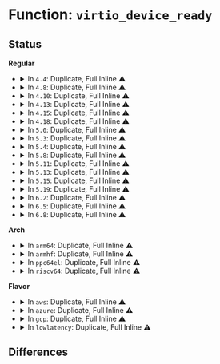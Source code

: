 # Function: <code>virtio_device_ready</code>

## Status
<b>Regular</b>
<ul>
<li>
<details>
<summary>In <code>4.4</code>: Duplicate, Full Inline ⚠️</summary>

**Collision:** Static Duplication

**Inline:** Full

**Transformation:** False

**Instances:**

```
In drivers/virtio/virtio.c (ffffffff814bf0bc)
Location: include/linux/virtio_config.h:174
Inline: True
Inline callers:
  - drivers/virtio/virtio.c:virtio_dev_probe
```
```
In drivers/virtio/virtio_balloon.c (ffffffff814c3ddd)
Location: include/linux/virtio_config.h:174
Inline: True
Inline callers:
  - drivers/virtio/virtio_balloon.c:virtballoon_probe
  - drivers/virtio/virtio_balloon.c:virtballoon_restore
```
```
In drivers/char/virtio_console.c (ffffffff81517ffd)
Location: include/linux/virtio_config.h:174
Inline: True
Inline callers:
  - drivers/char/virtio_console.c:virtcons_restore
  - drivers/char/virtio_console.c:virtcons_probe
```
```
In drivers/block/virtio_blk.c (ffffffff81572561)
Location: include/linux/virtio_config.h:174
Inline: True
Inline callers:
  - drivers/block/virtio_blk.c:virtblk_restore
  - drivers/block/virtio_blk.c:virtblk_probe
```
```
In drivers/net/virtio_net.c (ffffffff815f41bb)
Location: include/linux/virtio_config.h:174
Inline: True
Inline callers:
  - drivers/net/virtio_net.c:virtnet_restore
  - drivers/net/virtio_net.c:virtnet_probe
```
</details>
</li>
<li>
<details>
<summary>In <code>4.8</code>: Duplicate, Full Inline ⚠️</summary>

**Collision:** Static Duplication

**Inline:** Full

**Transformation:** False

**Instances:**

```
In drivers/virtio/virtio.c (ffffffff8150edba)
Location: include/linux/virtio_config.h:187
Inline: True
Inline callers:
  - drivers/virtio/virtio.c:virtio_dev_probe
```
```
In drivers/virtio/virtio_balloon.c (ffffffff81514b47)
Location: include/linux/virtio_config.h:187
Inline: True
Inline callers:
  - drivers/virtio/virtio_balloon.c:virtballoon_restore
  - drivers/virtio/virtio_balloon.c:virtballoon_probe
```
```
In drivers/char/virtio_console.c (ffffffff8156ad2b)
Location: include/linux/virtio_config.h:187
Inline: True
Inline callers:
  - drivers/char/virtio_console.c:virtcons_restore
  - drivers/char/virtio_console.c:virtcons_probe
```
```
In drivers/block/virtio_blk.c (ffffffff815c7d41)
Location: include/linux/virtio_config.h:187
Inline: True
Inline callers:
  - drivers/block/virtio_blk.c:virtblk_restore
  - drivers/block/virtio_blk.c:virtblk_probe
```
```
In drivers/net/virtio_net.c (ffffffff81653de5)
Location: include/linux/virtio_config.h:187
Inline: True
Inline callers:
  - drivers/net/virtio_net.c:virtnet_restore
  - drivers/net/virtio_net.c:virtnet_probe
```
</details>
</li>
<li>
<details>
<summary>In <code>4.10</code>: Duplicate, Full Inline ⚠️</summary>

**Collision:** Static Duplication

**Inline:** Full

**Transformation:** False

**Instances:**

```
In drivers/virtio/virtio.c (ffffffff8153af1a)
Location: include/linux/virtio_config.h:187
Inline: True
Inline callers:
  - drivers/virtio/virtio.c:virtio_dev_probe
```
```
In drivers/virtio/virtio_balloon.c (ffffffff81540fd7)
Location: include/linux/virtio_config.h:187
Inline: True
Inline callers:
  - drivers/virtio/virtio_balloon.c:virtballoon_restore
  - drivers/virtio/virtio_balloon.c:virtballoon_probe
```
```
In drivers/char/virtio_console.c (ffffffff8159749b)
Location: include/linux/virtio_config.h:187
Inline: True
Inline callers:
  - drivers/char/virtio_console.c:virtcons_restore
  - drivers/char/virtio_console.c:virtcons_probe
```
</details>
</li>
<li>
<details>
<summary>In <code>4.13</code>: Duplicate, Full Inline ⚠️</summary>

**Collision:** Static Duplication

**Inline:** Full

**Transformation:** False

**Instances:**

```
In drivers/virtio/virtio.c (ffffffff8154e8e2)
Location: include/linux/virtio_config.h:212
Inline: True
Inline callers:
  - drivers/virtio/virtio.c:virtio_dev_probe
```
```
In drivers/virtio/virtio_balloon.c (ffffffff81554e67)
Location: include/linux/virtio_config.h:212
Inline: True
Inline callers:
  - drivers/virtio/virtio_balloon.c:virtballoon_restore
  - drivers/virtio/virtio_balloon.c:virtballoon_probe
```
```
In drivers/char/virtio_console.c (ffffffff815ab4bb)
Location: include/linux/virtio_config.h:212
Inline: True
Inline callers:
  - drivers/char/virtio_console.c:virtcons_restore
  - drivers/char/virtio_console.c:virtcons_probe
```
</details>
</li>
<li>
<details>
<summary>In <code>4.15</code>: Duplicate, Full Inline ⚠️</summary>

**Collision:** Static Duplication

**Inline:** Full

**Transformation:** False

**Instances:**

```
In drivers/virtio/virtio.c (ffffffff815b2059)
Location: include/linux/virtio_config.h:213
Inline: True
Inline callers:
  - drivers/virtio/virtio.c:virtio_dev_probe
```
```
In drivers/virtio/virtio_balloon.c (ffffffff815b838b)
Location: include/linux/virtio_config.h:213
Inline: True
Inline callers:
  - drivers/virtio/virtio_balloon.c:virtballoon_restore
  - drivers/virtio/virtio_balloon.c:virtballoon_probe
```
```
In drivers/char/virtio_console.c (ffffffff81611e4b)
Location: include/linux/virtio_config.h:213
Inline: True
Inline callers:
  - drivers/char/virtio_console.c:virtcons_restore
  - drivers/char/virtio_console.c:virtcons_probe
```
</details>
</li>
<li>
<details>
<summary>In <code>4.18</code>: Duplicate, Full Inline ⚠️</summary>

**Collision:** Static Duplication

**Inline:** Full

**Transformation:** False

**Instances:**

```
In drivers/virtio/virtio.c (ffffffff815ea4b3)
Location: include/linux/virtio_config.h:213
Inline: True
Inline callers:
  - drivers/virtio/virtio.c:virtio_dev_probe
```
```
In drivers/virtio/virtio_balloon.c (ffffffff815f095b)
Location: include/linux/virtio_config.h:213
Inline: True
Inline callers:
  - drivers/virtio/virtio_balloon.c:virtballoon_restore
  - drivers/virtio/virtio_balloon.c:virtballoon_probe
```
```
In drivers/char/virtio_console.c (ffffffff8164cb5b)
Location: include/linux/virtio_config.h:213
Inline: True
Inline callers:
  - drivers/char/virtio_console.c:virtcons_restore
  - drivers/char/virtio_console.c:virtcons_probe
```
</details>
</li>
<li>
<details>
<summary>In <code>5.0</code>: Duplicate, Full Inline ⚠️</summary>

**Collision:** Static Duplication

**Inline:** Full

**Transformation:** False

**Instances:**

```
In drivers/virtio/virtio.c (ffffffff816049c3)
Location: include/linux/virtio_config.h:219
Inline: True
Inline callers:
  - drivers/virtio/virtio.c:virtio_dev_probe
```
```
In drivers/virtio/virtio_balloon.c (ffffffff8160b63b)
Location: include/linux/virtio_config.h:219
Inline: True
Inline callers:
  - drivers/virtio/virtio_balloon.c:virtballoon_restore
  - drivers/virtio/virtio_balloon.c:virtballoon_restore
  - drivers/virtio/virtio_balloon.c:virtballoon_probe
  - drivers/virtio/virtio_balloon.c:virtballoon_probe
```
```
In drivers/char/virtio_console.c (ffffffff8166a58b)
Location: include/linux/virtio_config.h:219
Inline: True
Inline callers:
  - drivers/char/virtio_console.c:virtcons_restore
  - drivers/char/virtio_console.c:virtcons_restore
  - drivers/char/virtio_console.c:virtcons_probe
  - drivers/char/virtio_console.c:virtcons_probe
```
</details>
</li>
<li>
<details>
<summary>In <code>5.3</code>: Duplicate, Full Inline ⚠️</summary>

**Collision:** Static Duplication

**Inline:** Full

**Transformation:** False

**Instances:**

```
In drivers/virtio/virtio.c (ffffffff816372bb)
Location: include/linux/virtio_config.h:219
Inline: True
Inline callers:
  - drivers/virtio/virtio.c:virtio_dev_probe
```
```
In drivers/virtio/virtio_balloon.c (ffffffff8163f521)
Location: include/linux/virtio_config.h:219
Inline: True
Inline callers:
  - drivers/virtio/virtio_balloon.c:virtballoon_restore
  - drivers/virtio/virtio_balloon.c:virtballoon_restore
  - drivers/virtio/virtio_balloon.c:virtballoon_probe
  - drivers/virtio/virtio_balloon.c:virtballoon_probe
```
```
In drivers/char/virtio_console.c (ffffffff816a038b)
Location: include/linux/virtio_config.h:219
Inline: True
Inline callers:
  - drivers/char/virtio_console.c:virtcons_restore
  - drivers/char/virtio_console.c:virtcons_restore
  - drivers/char/virtio_console.c:virtcons_probe
  - drivers/char/virtio_console.c:virtcons_probe
```
</details>
</li>
<li>
<details>
<summary>In <code>5.4</code>: Duplicate, Full Inline ⚠️</summary>

**Collision:** Static Duplication

**Inline:** Full

**Transformation:** False

**Instances:**

```
In drivers/virtio/virtio.c (ffffffff8165901b)
Location: include/linux/virtio_config.h:219
Inline: True
Inline callers:
  - drivers/virtio/virtio.c:virtio_dev_probe
```
```
In drivers/virtio/virtio_balloon.c (ffffffff81661941)
Location: include/linux/virtio_config.h:219
Inline: True
Inline callers:
  - drivers/virtio/virtio_balloon.c:virtballoon_restore
  - drivers/virtio/virtio_balloon.c:virtballoon_restore
  - drivers/virtio/virtio_balloon.c:virtballoon_probe
  - drivers/virtio/virtio_balloon.c:virtballoon_probe
```
```
In drivers/char/virtio_console.c (ffffffff816c313b)
Location: include/linux/virtio_config.h:219
Inline: True
Inline callers:
  - drivers/char/virtio_console.c:virtcons_restore
  - drivers/char/virtio_console.c:virtcons_restore
  - drivers/char/virtio_console.c:virtcons_probe
  - drivers/char/virtio_console.c:virtcons_probe
```
</details>
</li>
<li>
<details>
<summary>In <code>5.8</code>: Duplicate, Full Inline ⚠️</summary>

**Collision:** Static Duplication

**Inline:** Full

**Transformation:** False

**Instances:**

```
In drivers/virtio/virtio.c (ffffffff817099df)
Location: include/linux/virtio_config.h:219
Inline: True
Inline callers:
  - drivers/virtio/virtio.c:virtio_dev_probe
```
```
In drivers/virtio/virtio_balloon.c (ffffffff81710b61)
Location: include/linux/virtio_config.h:219
Inline: True
Inline callers:
  - drivers/virtio/virtio_balloon.c:virtballoon_restore
  - drivers/virtio/virtio_balloon.c:virtballoon_restore
  - drivers/virtio/virtio_balloon.c:virtballoon_probe
  - drivers/virtio/virtio_balloon.c:virtballoon_probe
```
```
In drivers/char/virtio_console.c (ffffffff81776b27)
Location: include/linux/virtio_config.h:219
Inline: True
Inline callers:
  - drivers/char/virtio_console.c:virtcons_restore
  - drivers/char/virtio_console.c:virtcons_restore
  - drivers/char/virtio_console.c:virtcons_probe
  - drivers/char/virtio_console.c:virtcons_probe
```
</details>
</li>
<li>
<details>
<summary>In <code>5.11</code>: Duplicate, Full Inline ⚠️</summary>

**Collision:** Static Duplication

**Inline:** Full

**Transformation:** False

**Instances:**

```
In drivers/virtio/virtio.c (ffffffff8172698f)
Location: include/linux/virtio_config.h:228
Inline: True
Inline callers:
  - drivers/virtio/virtio.c:virtio_dev_probe
```
```
In drivers/virtio/virtio_balloon.c (ffffffff8172d73b)
Location: include/linux/virtio_config.h:228
Inline: True
Inline callers:
  - drivers/virtio/virtio_balloon.c:virtballoon_restore
  - drivers/virtio/virtio_balloon.c:virtballoon_restore
  - drivers/virtio/virtio_balloon.c:virtballoon_probe
  - drivers/virtio/virtio_balloon.c:virtballoon_probe
```
```
In drivers/char/virtio_console.c (ffffffff81791857)
Location: include/linux/virtio_config.h:228
Inline: True
Inline callers:
  - drivers/char/virtio_console.c:virtcons_restore
  - drivers/char/virtio_console.c:virtcons_restore
  - drivers/char/virtio_console.c:virtcons_probe
  - drivers/char/virtio_console.c:virtcons_probe
```
</details>
</li>
<li>
<details>
<summary>In <code>5.13</code>: Duplicate, Full Inline ⚠️</summary>

**Collision:** Static Duplication

**Inline:** Full

**Transformation:** False

**Instances:**

```
In drivers/virtio/virtio.c (ffffffff8170a62f)
Location: include/linux/virtio_config.h:228
Inline: True
Inline callers:
  - drivers/virtio/virtio.c:virtio_dev_probe
```
```
In drivers/virtio/virtio_balloon.c (ffffffff8171116b)
Location: include/linux/virtio_config.h:228
Inline: True
Inline callers:
  - drivers/virtio/virtio_balloon.c:virtballoon_restore
  - drivers/virtio/virtio_balloon.c:virtballoon_restore
  - drivers/virtio/virtio_balloon.c:virtballoon_probe
  - drivers/virtio/virtio_balloon.c:virtballoon_probe
```
```
In drivers/char/virtio_console.c (ffffffff81773dc7)
Location: include/linux/virtio_config.h:228
Inline: True
Inline callers:
  - drivers/char/virtio_console.c:virtcons_restore
  - drivers/char/virtio_console.c:virtcons_restore
  - drivers/char/virtio_console.c:virtcons_probe
  - drivers/char/virtio_console.c:virtcons_probe
```
</details>
</li>
<li>
<details>
<summary>In <code>5.15</code>: Duplicate, Full Inline ⚠️</summary>

**Collision:** Static Duplication

**Inline:** Full

**Transformation:** False

**Instances:**

```
In drivers/virtio/virtio.c (ffffffff81786061)
Location: include/linux/virtio_config.h:229
Inline: True
Inline callers:
  - drivers/virtio/virtio.c:virtio_dev_probe
```
```
In drivers/virtio/virtio_balloon.c (ffffffff8178d6eb)
Location: include/linux/virtio_config.h:229
Inline: True
Inline callers:
  - drivers/virtio/virtio_balloon.c:virtballoon_restore
  - drivers/virtio/virtio_balloon.c:virtballoon_probe
```
```
In drivers/char/virtio_console.c (ffffffff817fa19b)
Location: include/linux/virtio_config.h:229
Inline: True
Inline callers:
  - drivers/char/virtio_console.c:virtcons_restore
  - drivers/char/virtio_console.c:virtcons_probe
```
```
In drivers/iommu/virtio-iommu.c (ffffffff8182f6ea)
Location: include/linux/virtio_config.h:229
Inline: True
Inline callers:
  - drivers/iommu/virtio-iommu.c:viommu_probe
```
</details>
</li>
<li>
<details>
<summary>In <code>5.19</code>: Duplicate, Full Inline ⚠️</summary>

**Collision:** Static Duplication

**Inline:** Full

**Transformation:** False

**Instances:**

```
In drivers/virtio/virtio.c (ffffffff818bcb7a)
Location: include/linux/virtio_config.h:254
Inline: True
Inline callers:
  - drivers/virtio/virtio.c:virtio_device_restore
  - drivers/virtio/virtio.c:virtio_dev_probe
```
```
In drivers/virtio/virtio_balloon.c (ffffffff818c5b17)
Location: include/linux/virtio_config.h:254
Inline: True
Inline callers:
  - drivers/virtio/virtio_balloon.c:virtballoon_restore
  - drivers/virtio/virtio_balloon.c:virtballoon_probe
```
```
In drivers/char/virtio_console.c (ffffffff819396e7)
Location: include/linux/virtio_config.h:254
Inline: True
Inline callers:
  - drivers/char/virtio_console.c:virtcons_restore
  - drivers/char/virtio_console.c:virtcons_probe
```
```
In drivers/iommu/virtio-iommu.c (ffffffff819708e9)
Location: include/linux/virtio_config.h:254
Inline: True
Inline callers:
  - drivers/iommu/virtio-iommu.c:viommu_probe
```
</details>
</li>
<li>
<details>
<summary>In <code>6.2</code>: Duplicate, Full Inline ⚠️</summary>

**Collision:** Static Duplication

**Inline:** Full

**Transformation:** False

**Instances:**

```
In drivers/virtio/virtio.c (ffffffff81a0b89a)
Location: include/linux/virtio_config.h:268
Inline: True
Inline callers:
  - drivers/virtio/virtio.c:virtio_device_restore
  - drivers/virtio/virtio.c:virtio_dev_probe
```
```
In drivers/virtio/virtio_balloon.c (ffffffff81a16217)
Location: include/linux/virtio_config.h:268
Inline: True
Inline callers:
  - drivers/virtio/virtio_balloon.c:virtballoon_restore
  - drivers/virtio/virtio_balloon.c:virtballoon_probe
```
```
In drivers/char/virtio_console.c (ffffffff81a99887)
Location: include/linux/virtio_config.h:268
Inline: True
Inline callers:
  - drivers/char/virtio_console.c:virtcons_restore
  - drivers/char/virtio_console.c:virtcons_probe
```
```
In drivers/iommu/virtio-iommu.c (ffffffff81adb70c)
Location: include/linux/virtio_config.h:268
Inline: True
Inline callers:
  - drivers/iommu/virtio-iommu.c:viommu_probe
```
</details>
</li>
<li>
<details>
<summary>In <code>6.5</code>: Duplicate, Full Inline ⚠️</summary>

**Collision:** Static Duplication

**Inline:** Full

**Transformation:** False

**Instances:**

```
In drivers/virtio/virtio.c (ffffffff81a5472a)
Location: include/linux/virtio_config.h:270
Inline: True
Inline callers:
  - drivers/virtio/virtio.c:virtio_device_restore
  - drivers/virtio/virtio.c:virtio_dev_probe
```
```
In drivers/virtio/virtio_balloon.c (ffffffff81a5f2c7)
Location: include/linux/virtio_config.h:270
Inline: True
Inline callers:
  - drivers/virtio/virtio_balloon.c:virtballoon_restore
  - drivers/virtio/virtio_balloon.c:virtballoon_probe
```
```
In drivers/char/virtio_console.c (ffffffff81ae50f7)
Location: include/linux/virtio_config.h:270
Inline: True
Inline callers:
  - drivers/char/virtio_console.c:virtcons_restore
  - drivers/char/virtio_console.c:virtcons_probe
```
```
In drivers/iommu/virtio-iommu.c (ffffffff81b299cc)
Location: include/linux/virtio_config.h:270
Inline: True
Inline callers:
  - drivers/iommu/virtio-iommu.c:viommu_probe
```
```
In drivers/block/virtio_blk.c (ffffffff81b80a19)
Location: include/linux/virtio_config.h:270
Inline: True
Inline callers:
  - drivers/block/virtio_blk.c:virtblk_restore
  - drivers/block/virtio_blk.c:virtblk_probe
```
```
In drivers/scsi/virtio_scsi.c (ffffffff81be32b9)
Location: include/linux/virtio_config.h:270
Inline: True
Inline callers:
  - drivers/scsi/virtio_scsi.c:virtscsi_restore
  - drivers/scsi/virtio_scsi.c:virtscsi_probe
```
```
In drivers/net/virtio_net.c (ffffffff81c5443d)
Location: include/linux/virtio_config.h:270
Inline: True
Inline callers:
  - drivers/net/virtio_net.c:virtnet_restore
  - drivers/net/virtio_net.c:virtnet_probe
```
</details>
</li>
<li>
<details>
<summary>In <code>6.8</code>: Duplicate, Full Inline ⚠️</summary>

**Collision:** Static Duplication

**Inline:** Full

**Transformation:** False

**Instances:**

```
In drivers/virtio/virtio.c (ffffffff81aa53e5)
Location: include/linux/virtio_config.h:274
Inline: True
Inline callers:
  - drivers/virtio/virtio.c:virtio_device_restore
  - drivers/virtio/virtio.c:virtio_dev_probe
```
```
In drivers/virtio/virtio_balloon.c (ffffffff81ab26d7)
Location: include/linux/virtio_config.h:274
Inline: True
Inline callers:
  - drivers/virtio/virtio_balloon.c:virtballoon_restore
  - drivers/virtio/virtio_balloon.c:virtballoon_probe
```
```
In drivers/char/virtio_console.c (ffffffff81b384c7)
Location: include/linux/virtio_config.h:274
Inline: True
Inline callers:
  - drivers/char/virtio_console.c:virtcons_restore
  - drivers/char/virtio_console.c:virtcons_probe
```
```
In drivers/iommu/virtio-iommu.c (ffffffff81b809bc)
Location: include/linux/virtio_config.h:274
Inline: True
Inline callers:
  - drivers/iommu/virtio-iommu.c:viommu_probe
```
```
In drivers/block/virtio_blk.c (ffffffff81bd4849)
Location: include/linux/virtio_config.h:274
Inline: True
Inline callers:
  - drivers/block/virtio_blk.c:virtblk_restore
  - drivers/block/virtio_blk.c:virtblk_probe
```
```
In drivers/scsi/virtio_scsi.c (ffffffff81c38719)
Location: include/linux/virtio_config.h:274
Inline: True
Inline callers:
  - drivers/scsi/virtio_scsi.c:virtscsi_restore
  - drivers/scsi/virtio_scsi.c:virtscsi_probe
```
```
In drivers/net/virtio_net.c (ffffffff81d0ab5b)
Location: include/linux/virtio_config.h:274
Inline: True
Inline callers:
  - drivers/net/virtio_net.c:virtnet_restore
  - drivers/net/virtio_net.c:virtnet_probe
```
</details>
</li>
</ul>
<b>Arch</b>
<ul>
<li>
<details>
<summary>In <code>arm64</code>: Duplicate, Full Inline ⚠️</summary>

**Collision:** Static Duplication

**Inline:** Full

**Transformation:** False

**Instances:**

```
In drivers/virtio/virtio.c (ffff800010821694)
Location: include/linux/virtio_config.h:219
Inline: True
Inline callers:
  - drivers/virtio/virtio.c:virtio_dev_probe
```
```
In drivers/virtio/virtio_balloon.c (ffff80001082ab90)
Location: include/linux/virtio_config.h:219
Inline: True
Inline callers:
  - drivers/virtio/virtio_balloon.c:virtballoon_restore
  - drivers/virtio/virtio_balloon.c:virtballoon_restore
  - drivers/virtio/virtio_balloon.c:virtballoon_probe
  - drivers/virtio/virtio_balloon.c:virtballoon_probe
```
```
In drivers/char/virtio_console.c (ffff8000108b51c4)
Location: include/linux/virtio_config.h:219
Inline: True
Inline callers:
  - drivers/char/virtio_console.c:virtcons_restore
  - drivers/char/virtio_console.c:virtcons_restore
  - drivers/char/virtio_console.c:virtcons_probe
  - drivers/char/virtio_console.c:virtcons_probe
```
```
In drivers/iommu/virtio-iommu.c (ffff8000108dc088)
Location: include/linux/virtio_config.h:219
Inline: True
Inline callers:
  - drivers/iommu/virtio-iommu.c:viommu_probe
```
</details>
</li>
<li>
<details>
<summary>In <code>armhf</code>: Duplicate, Full Inline ⚠️</summary>

**Collision:** Static Duplication

**Inline:** Full

**Transformation:** False

**Instances:**

```
In drivers/virtio/virtio.c (c093f334)
Location: include/linux/virtio_config.h:219
Inline: True
Inline callers:
  - drivers/virtio/virtio.c:virtio_dev_probe
```
```
In drivers/virtio/virtio_balloon.c (c0948ae0)
Location: include/linux/virtio_config.h:219
Inline: True
Inline callers:
  - drivers/virtio/virtio_balloon.c:virtballoon_restore
  - drivers/virtio/virtio_balloon.c:virtballoon_restore
  - drivers/virtio/virtio_balloon.c:virtballoon_probe
  - drivers/virtio/virtio_balloon.c:virtballoon_probe
```
```
In drivers/char/virtio_console.c (c09b0170)
Location: include/linux/virtio_config.h:219
Inline: True
Inline callers:
  - drivers/char/virtio_console.c:virtcons_restore
  - drivers/char/virtio_console.c:virtcons_restore
  - drivers/char/virtio_console.c:virtcons_probe
  - drivers/char/virtio_console.c:virtcons_probe
```
</details>
</li>
<li>
<details>
<summary>In <code>ppc64el</code>: Duplicate, Full Inline ⚠️</summary>

**Collision:** Static Duplication

**Inline:** Full

**Transformation:** False

**Instances:**

```
In drivers/virtio/virtio.c (c0000000008cb268)
Location: include/linux/virtio_config.h:219
Inline: True
Inline callers:
  - drivers/virtio/virtio.c:virtio_dev_probe
```
```
In drivers/virtio/virtio_balloon.c (c0000000008d7e40)
Location: include/linux/virtio_config.h:219
Inline: True
Inline callers:
  - drivers/virtio/virtio_balloon.c:virtballoon_restore
  - drivers/virtio/virtio_balloon.c:virtballoon_probe
```
```
In drivers/char/virtio_console.c (c00000000094fb40)
Location: include/linux/virtio_config.h:219
Inline: True
Inline callers:
  - drivers/char/virtio_console.c:virtcons_restore
  - drivers/char/virtio_console.c:virtcons_probe
```
</details>
</li>
<li>
<details>
<summary>In <code>riscv64</code>: Duplicate, Full Inline ⚠️</summary>

**Collision:** Static Duplication

**Inline:** Full

**Transformation:** False

**Instances:**

```
In drivers/virtio/virtio.c (ffffffe000518454)
Location: include/linux/virtio_config.h:219
Inline: True
Inline callers:
  - drivers/virtio/virtio.c:virtio_dev_probe
```
```
In drivers/virtio/virtio_balloon.c (ffffffe000520af8)
Location: include/linux/virtio_config.h:219
Inline: True
Inline callers:
  - drivers/virtio/virtio_balloon.c:virtballoon_probe
```
```
In drivers/char/virtio_console.c (ffffffe000566e58)
Location: include/linux/virtio_config.h:219
Inline: True
Inline callers:
  - drivers/char/virtio_console.c:virtcons_probe
```
</details>
</li>
</ul>
<b>Flavor</b>
<ul>
<li>
<details>
<summary>In <code>aws</code>: Duplicate, Full Inline ⚠️</summary>

**Collision:** Static Duplication

**Inline:** Full

**Transformation:** False

**Instances:**

```
In drivers/virtio/virtio.c (ffffffff8161eebb)
Location: include/linux/virtio_config.h:219
Inline: True
Inline callers:
  - drivers/virtio/virtio.c:virtio_dev_probe
```
```
In drivers/virtio/virtio_balloon.c (ffffffff816277b1)
Location: include/linux/virtio_config.h:219
Inline: True
Inline callers:
  - drivers/virtio/virtio_balloon.c:virtballoon_restore
  - drivers/virtio/virtio_balloon.c:virtballoon_restore
  - drivers/virtio/virtio_balloon.c:virtballoon_probe
  - drivers/virtio/virtio_balloon.c:virtballoon_probe
```
```
In drivers/char/virtio_console.c (ffffffff81688b8b)
Location: include/linux/virtio_config.h:219
Inline: True
Inline callers:
  - drivers/char/virtio_console.c:virtcons_restore
  - drivers/char/virtio_console.c:virtcons_restore
  - drivers/char/virtio_console.c:virtcons_probe
  - drivers/char/virtio_console.c:virtcons_probe
```
</details>
</li>
<li>
<details>
<summary>In <code>azure</code>: Duplicate, Full Inline ⚠️</summary>

**Collision:** Static Duplication

**Inline:** Full

**Transformation:** False

**Instances:**

```
In drivers/virtio/virtio.c (ffffffff8161359b)
Location: include/linux/virtio_config.h:219
Inline: True
Inline callers:
  - drivers/virtio/virtio.c:virtio_dev_probe
```
```
In drivers/virtio/virtio_balloon.c (ffffffff8161be31)
Location: include/linux/virtio_config.h:219
Inline: True
Inline callers:
  - drivers/virtio/virtio_balloon.c:virtballoon_restore
  - drivers/virtio/virtio_balloon.c:virtballoon_restore
  - drivers/virtio/virtio_balloon.c:virtballoon_probe
  - drivers/virtio/virtio_balloon.c:virtballoon_probe
```
```
In drivers/char/virtio_console.c (ffffffff8166663b)
Location: include/linux/virtio_config.h:219
Inline: True
Inline callers:
  - drivers/char/virtio_console.c:virtcons_restore
  - drivers/char/virtio_console.c:virtcons_restore
  - drivers/char/virtio_console.c:virtcons_probe
  - drivers/char/virtio_console.c:virtcons_probe
```
</details>
</li>
<li>
<details>
<summary>In <code>gcp</code>: Duplicate, Full Inline ⚠️</summary>

**Collision:** Static Duplication

**Inline:** Full

**Transformation:** False

**Instances:**

```
In drivers/virtio/virtio.c (ffffffff8164ce5b)
Location: include/linux/virtio_config.h:219
Inline: True
Inline callers:
  - drivers/virtio/virtio.c:virtio_dev_probe
```
```
In drivers/virtio/virtio_balloon.c (ffffffff81655781)
Location: include/linux/virtio_config.h:219
Inline: True
Inline callers:
  - drivers/virtio/virtio_balloon.c:virtballoon_restore
  - drivers/virtio/virtio_balloon.c:virtballoon_restore
  - drivers/virtio/virtio_balloon.c:virtballoon_probe
  - drivers/virtio/virtio_balloon.c:virtballoon_probe
```
```
In drivers/char/virtio_console.c (ffffffff816b6e0b)
Location: include/linux/virtio_config.h:219
Inline: True
Inline callers:
  - drivers/char/virtio_console.c:virtcons_restore
  - drivers/char/virtio_console.c:virtcons_restore
  - drivers/char/virtio_console.c:virtcons_probe
  - drivers/char/virtio_console.c:virtcons_probe
```
```
In drivers/scsi/virtio_scsi.c (ffffffff81772dac)
Location: include/linux/virtio_config.h:219
Inline: True
Inline callers:
  - drivers/scsi/virtio_scsi.c:virtscsi_restore
  - drivers/scsi/virtio_scsi.c:virtscsi_restore
  - drivers/scsi/virtio_scsi.c:virtscsi_probe
  - drivers/scsi/virtio_scsi.c:virtscsi_probe
```
</details>
</li>
<li>
<details>
<summary>In <code>lowlatency</code>: Duplicate, Full Inline ⚠️</summary>

**Collision:** Static Duplication

**Inline:** Full

**Transformation:** False

**Instances:**

```
In drivers/virtio/virtio.c (ffffffff81667554)
Location: include/linux/virtio_config.h:219
Inline: True
Inline callers:
  - drivers/virtio/virtio.c:virtio_dev_probe
```
```
In drivers/virtio/virtio_balloon.c (ffffffff8167035d)
Location: include/linux/virtio_config.h:219
Inline: True
Inline callers:
  - drivers/virtio/virtio_balloon.c:virtballoon_restore
  - drivers/virtio/virtio_balloon.c:virtballoon_restore
  - drivers/virtio/virtio_balloon.c:virtballoon_probe
  - drivers/virtio/virtio_balloon.c:virtballoon_probe
```
```
In drivers/char/virtio_console.c (ffffffff816d141b)
Location: include/linux/virtio_config.h:219
Inline: True
Inline callers:
  - drivers/char/virtio_console.c:virtcons_restore
  - drivers/char/virtio_console.c:virtcons_restore
  - drivers/char/virtio_console.c:virtcons_probe
  - drivers/char/virtio_console.c:virtcons_probe
```
</details>
</li>
</ul>

## Differences
